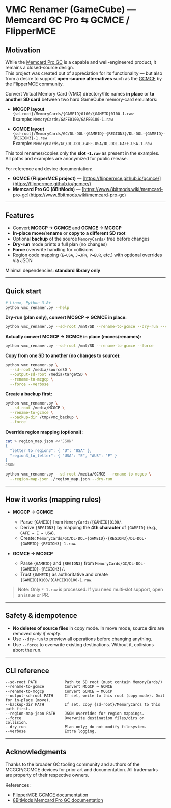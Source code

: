 # VMC Renamer (GameCube) — Memcard GC Pro ⇆ GCMCE / FlipperMCE

## Motivation

While the [Memcard Pro GC](https://www.8bitmods.wiki/memcard-pro-gc) is a capable and well-engineered product, it remains a closed-source design.  
This project was created out of appreciation for its functionality — but also from a desire to support **open-source alternatives** such as the [GCMCE](https://flippermce.github.io/gcmce/) by the FlipperMCE community.

Convert Virtual Memory Card (VMC) directory/file names **in place** or **to another SD card** between two hard GameCube memory‑card emulators:

- **MCGCP layout**  
  `{sd-root}/MemoryCards/{GAMEID}0100/{GAMEID}0100-1.raw`  
  Example: `MemoryCards/GAFE0100/GAFE0100-1.raw`

- **GCMCE layout**  
  `{sd-root}/MemoryCards/GC/DL-DOL-{GAMEID}-{REGION3}/DL-DOL-{GAMEID}-{REGION3}-1.raw`  
  Example: `MemoryCards/GC/DL-DOL-GAFE-USA/DL-DOL-GAFE-USA-1.raw`

This tool renames/copies only the **slot `-1.raw`** as present in the examples. All paths and examples are anonymized for public release.

For reference and device documentation:

- **GCMCE (FlipperMCE project)** — [https://flippermce.github.io/gcmce/](https://flippermce.github.io/gcmce/)
- **Memcard Pro GC (8BitMods)** — [https://www.8bitmods.wiki/memcard-pro-gc](https://www.8bitmods.wiki/memcard-pro-gc)

---

## Features

- Convert **MCGCP → GCMCE** and **GCMCE → MCGCP**
- **In‑place move/rename** or **copy to a different SD root**
- Optional **backup** of the source `MemoryCards/` tree before changes
- **Dry‑run** mode prints a full plan (no changes)
- **Force** overwrite handling for collisions
- Region code mapping (`E→USA`, `J→JPN`, `P→EUR`, etc.) with optional overrides via JSON

Minimal dependencies: **standard library only** 

---

## Quick start

```bash
# Linux, Python 3.8+
python vmc_renamer.py --help
```

**Dry‑run (plan only), convert MCGCP → GCMCE in place:**
```bash
python vmc_renamer.py --sd-root /mnt/SD --rename-to-gcmce --dry-run --verbose
```

**Actually convert MCGCP → GCMCE in place (moves/renames):**
```bash
python vmc_renamer.py --sd-root /mnt/SD --rename-to-gcmce --force
```

**Copy from one SD to another (no changes to source):**
```bash
python vmc_renamer.py \
  --sd-root /media/sourceSD \
  --output-sd-root /media/targetSD \
  --rename-to-mcgcp \
  --force --verbose
```

**Create a backup first:**
```bash
python vmc_renamer.py \
  --sd-root /media/MCGCP \
  --rename-to-gcmce \
  --backup-dir /tmp/vmc_backup \
  --force
```

**Override region mapping (optional):**
```bash
cat > region_map.json <<'JSON'
{
  "letter_to_region3": { "U": "USA" },
  "region3_to_letter": { "USA": "E", "AUS": "P" }
}
JSON

python vmc_renamer.py --sd-root /media/GCMCE --rename-to-mcgcp \
  --region-map-json ./region_map.json --dry-run
```

---

## How it works (mapping rules)

- **MCGCP → GCMCE**
  - Parse `{GAMEID}` from `MemoryCards/{GAMEID}0100/`.
  - Derive `{REGION3}` by mapping the **4th character** of `{GAMEID}` (e.g., `GAFE → E → USA`).
  - Create: `MemoryCards/GC/DL-DOL-{GAMEID}-{REGION3}/DL-DOL-{GAMEID}-{REGION3}-1.raw`.

- **GCMCE → MCGCP**
  - Parse `{GAMEID}` and `{REGION3}` from `MemoryCards/GC/DL-DOL-{GAMEID}-{REGION3}/`.
  - Trust `{GAMEID}` as authoritative and create `{GAMEID}0100/{GAMEID}0100-1.raw`.

> Note: Only `*-1.raw` is processed. If you need multi‑slot support, open an issue or PR.

---

## Safety & idempotence

- **No deletes of source files** in copy mode. In move mode, source dirs are removed *only if empty*.
- Use `--dry-run` to preview all operations before changing anything.
- Use `--force` to overwrite existing destinations. Without it, collisions abort the run.

---

## CLI reference

```text
--sd-root PATH            Path to SD root (must contain MemoryCards/)
--rename-to-gcmce         Convert MCGCP → GCMCE
--rename-to-mcgcp         Convert GCMCE → MCGCP
--output-sd-root PATH     If set, write to this root (copy mode). Omit for in‑place (move).
--backup-dir PATH         If set, copy {sd-root}/MemoryCards to this path first.
--region-map-json PATH    JSON overrides for region mappings.
--force                   Overwrite destination files/dirs on collision.
--dry-run                 Plan only; do not modify filesystem.
--verbose                 Extra logging.
```

---

## Acknowledgments

Thanks to the broader GC tooling community and authors of the MCGCP/GCMCE devices for prior art and documentation. All trademarks are property of their respective owners.

References:
- [FlipperMCE GCMCE documentation](https://flippermce.github.io/gcmce/)
- [8BitMods Memcard Pro GC documentation](https://www.8bitmods.wiki/memcard-pro-gc)

